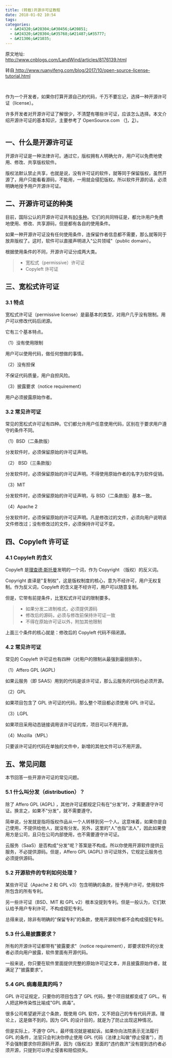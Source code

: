 ```yaml
---
title: (转载)开源许可证教程
date: 2018-01-02 10:54
tags:
categories:
  - &#24320;&#28304;&#30456;&#20851;
  - &#24320;&#28304;&#35768;&#21487;&#35777;
  - &#21306;&#21035;
---
```

原文地址:</br><a href="http://www.cnblogs.com/LandWind/articles/8176139.html" style="font-size: 24px;color: #9900FF;">http://www.cnblogs.com/LandWind/articles/8176139.html</a>
<p>&#36716;&#33258;<a href="http://www.ruanyifeng.com/blog/2017/10/open-source-license-tutorial.html" target="_blank">&nbsp;http://www.ruanyifeng.com/blog/2017/10/open-source-license-tutorial.html</a></p>
<p>&nbsp;</p>
<p>&#20316;&#20026;&#19968;&#20010;&#24320;&#21457;&#32773;&#65292;&#22914;&#26524;&#20320;&#25171;&#31639;&#24320;&#28304;&#33258;&#24049;&#30340;&#20195;&#30721;&#65292;&#21315;&#19975;&#19981;&#35201;&#24536;&#35760;&#65292;&#36873;&#25321;&#19968;&#31181;&#24320;&#28304;&#35768;&#21487;&#35777;&#65288;license&#65289;&#12290;</p>
<p>&#35768;&#22810;&#24320;&#21457;&#32773;&#23545;&#24320;&#28304;&#35768;&#21487;&#35777;&#20102;&#35299;&#24456;&#23569;&#65292;&#19981;&#28165;&#26970;&#26377;&#21738;&#20123;&#35768;&#21487;&#35777;&#65292;&#24212;&#35813;&#24590;&#20040;&#36873;&#25321;&#12290;&#26412;&#25991;&#20171;&#32461;&#24320;&#28304;&#35768;&#21487;&#35777;&#30340;&#22522;&#26412;&#30693;&#35782;&#65292;&#20027;&#35201;&#21442;&#32771;&#20102; OpenSource.com &#65288;<a href="https://opensource.com/article/17/9/9-open-source-software-rules-startups" target="_blank">1</a>&#65292;<a href="https://opensource.com/article/17/9/open-source-licensing" target="_blank">2</a>&#65289;&#12290;</p>
<p><img title src="http://www.ruanyifeng.com/blogimg/asset/2017/bg2017101101.jpg" alt></p>
<h2>&#19968;&#12289;&#20160;&#20040;&#26159;&#24320;&#28304;&#35768;&#21487;&#35777;</h2>
<p>&#24320;&#28304;&#35768;&#21487;&#35777;&#26159;&#19968;&#31181;&#27861;&#24459;&#35768;&#21487;&#12290;&#36890;&#36807;&#23427;&#65292;&#29256;&#26435;&#25317;&#26377;&#20154;&#26126;&#30830;&#20801;&#35768;&#65292;&#29992;&#25143;&#21487;&#20197;&#20813;&#36153;&#22320;&#20351;&#29992;&#12289;&#20462;&#25913;&#12289;&#20849;&#20139;&#29256;&#26435;&#36719;&#20214;&#12290;</p>
<p>&#29256;&#26435;&#27861;&#40664;&#35748;&#31105;&#27490;&#20849;&#20139;&#65292;&#20063;&#23601;&#26159;&#35828;&#65292;&#27809;&#26377;&#35768;&#21487;&#35777;&#30340;&#36719;&#20214;&#65292;&#23601;&#31561;&#21516;&#20110;&#20445;&#30041;&#29256;&#26435;&#65292;&#34429;&#28982;&#24320;&#28304;&#20102;&#65292;&#29992;&#25143;&#21482;&#33021;&#30475;&#30475;&#28304;&#30721;&#65292;&#19981;&#33021;&#29992;&#65292;&#19968;&#29992;&#23601;&#20250;&#20405;&#29359;&#29256;&#26435;&#12290;&#25152;&#20197;&#36719;&#20214;&#24320;&#28304;&#30340;&#35805;&#65292;&#24517;&#39035;&#26126;&#30830;&#22320;&#25480;&#20104;&#29992;&#25143;&#24320;&#28304;&#35768;&#21487;&#35777;&#12290;</p>
<h2>&#20108;&#12289;&#24320;&#28304;&#35768;&#21487;&#35777;&#30340;&#31181;&#31867;</h2>
<p>&#30446;&#21069;&#65292;&#22269;&#38469;&#20844;&#35748;&#30340;&#24320;&#28304;&#35768;&#21487;&#35777;&#20849;&#26377;<a href="https://opensource.org/licenses/alphabetical" target="_blank">80&#22810;&#31181;</a>&#12290;&#23427;&#20204;&#30340;&#20849;&#21516;&#29305;&#24449;&#26159;&#65292;&#37117;&#20801;&#35768;&#29992;&#25143;&#20813;&#36153;&#22320;&#20351;&#29992;&#12289;&#20462;&#25913;&#12289;&#20849;&#20139;&#28304;&#30721;&#65292;&#20294;&#26159;&#37117;&#26377;&#21508;&#33258;&#30340;&#20351;&#29992;&#26465;&#20214;&#12290;</p>
<p>&#22914;&#26524;&#19968;&#31181;&#24320;&#28304;&#35768;&#21487;&#35777;&#27809;&#26377;&#20219;&#20309;&#20351;&#29992;&#26465;&#20214;&#65292;&#36830;&#20445;&#30041;&#20316;&#32773;&#20449;&#24687;&#37117;&#19981;&#38656;&#35201;&#65292;&#37027;&#20040;&#23601;&#31561;&#21516;&#20110;&#25918;&#24323;&#29256;&#26435;&#20102;&#12290;&#36825;&#26102;&#65292;&#36719;&#20214;&#21487;&#20197;&#30452;&#25509;&#22768;&#26126;&#36827;&#20837;&quot;&#20844;&#20849;&#39046;&#22495;&quot;&#65288;public domain&#65289;&#12290;</p>
<p>&#26681;&#25454;&#20351;&#29992;&#26465;&#20214;&#30340;&#19981;&#21516;&#65292;&#24320;&#28304;&#35768;&#21487;&#35777;&#20998;&#25104;&#20004;&#22823;&#31867;&#12290;</p>
<blockquote>
<ul>
<li>&#23485;&#26494;&#24335;&#65288;permissive&#65289;&#35768;&#21487;&#35777;</li>
<li>Copyleft &#35768;&#21487;&#35777;</li>
</ul>
</blockquote>
<h2>&#19977;&#12289;&#23485;&#26494;&#24335;&#35768;&#21487;&#35777;</h2>
<h3>3.1 &#29305;&#28857;</h3>
<p>&#23485;&#26494;&#24335;&#35768;&#21487;&#35777;&#65288;permissive license&#65289;&#26159;&#26368;&#22522;&#26412;&#30340;&#31867;&#22411;&#65292;&#23545;&#29992;&#25143;&#20960;&#20046;&#27809;&#26377;&#38480;&#21046;&#12290;&#29992;&#25143;&#21487;&#20197;&#20462;&#25913;&#20195;&#30721;&#21518;&#38381;&#28304;&#12290;</p>
<p>&#23427;&#26377;&#19977;&#20010;&#22522;&#26412;&#29305;&#28857;&#12290;</p>
<p>&#65288;1&#65289;&#27809;&#26377;&#20351;&#29992;&#38480;&#21046;</p>
<p>&#29992;&#25143;&#21487;&#20197;&#20351;&#29992;&#20195;&#30721;&#65292;&#20570;&#20219;&#20309;&#24819;&#20570;&#30340;&#20107;&#24773;&#12290;</p>
<p>&#65288;2&#65289;&#27809;&#26377;&#25285;&#20445;</p>
<p>&#19981;&#20445;&#35777;&#20195;&#30721;&#36136;&#37327;&#65292;&#29992;&#25143;&#33258;&#25285;&#39118;&#38505;&#12290;</p>
<p>&#65288;3&#65289;&#25259;&#38706;&#35201;&#27714;&#65288;notice requirement&#65289;</p>
<p>&#29992;&#25143;&#24517;&#39035;&#25259;&#38706;&#21407;&#22987;&#20316;&#32773;&#12290;</p>
<h3>3.2 &#24120;&#35265;&#35768;&#21487;&#35777;</h3>
<p>&#24120;&#35265;&#30340;&#23485;&#26494;&#24335;&#35768;&#21487;&#35777;&#26377;&#22235;&#31181;&#12290;&#23427;&#20204;&#37117;&#20801;&#35768;&#29992;&#25143;&#20219;&#24847;&#20351;&#29992;&#20195;&#30721;&#65292;&#21306;&#21035;&#22312;&#20110;&#35201;&#27714;&#29992;&#25143;&#36981;&#23432;&#30340;&#26465;&#20214;&#19981;&#21516;&#12290;</p>
<p>&#65288;1&#65289;BSD&#65288;&#20108;&#26465;&#27454;&#29256;&#65289;</p>
<p>&#20998;&#21457;&#36719;&#20214;&#26102;&#65292;&#24517;&#39035;&#20445;&#30041;&#21407;&#22987;&#30340;&#35768;&#21487;&#35777;&#22768;&#26126;&#12290;</p>
<p>&#65288;2&#65289; BSD&#65288;&#19977;&#26465;&#27454;&#29256;&#65289;</p>
<p>&#20998;&#21457;&#36719;&#20214;&#26102;&#65292;&#24517;&#39035;&#20445;&#30041;&#21407;&#22987;&#30340;&#35768;&#21487;&#35777;&#22768;&#26126;&#12290;&#19981;&#24471;&#20351;&#29992;&#21407;&#22987;&#20316;&#32773;&#30340;&#21517;&#23383;&#20026;&#36719;&#20214;&#20419;&#38144;&#12290;</p>
<p>&#65288;3&#65289;MIT</p>
<p>&#20998;&#21457;&#36719;&#20214;&#26102;&#65292;&#24517;&#39035;&#20445;&#30041;&#21407;&#22987;&#30340;&#35768;&#21487;&#35777;&#22768;&#26126;&#65292;&#19982; BSD&#65288;&#20108;&#26465;&#27454;&#29256;&#65289;&#22522;&#26412;&#19968;&#33268;&#12290;</p>
<p>&#65288;4&#65289;Apache 2</p>
<p>&#20998;&#21457;&#36719;&#20214;&#26102;&#65292;&#24517;&#39035;&#20445;&#30041;&#21407;&#22987;&#30340;&#35768;&#21487;&#35777;&#22768;&#26126;&#12290;&#20961;&#26159;&#20462;&#25913;&#36807;&#30340;&#25991;&#20214;&#65292;&#24517;&#39035;&#21521;&#29992;&#25143;&#35828;&#26126;&#35813;&#25991;&#20214;&#20462;&#25913;&#36807;&#65307;&#27809;&#26377;&#20462;&#25913;&#36807;&#30340;&#25991;&#20214;&#65292;&#24517;&#39035;&#20445;&#25345;&#35768;&#21487;&#35777;&#19981;&#21464;&#12290;</p>
<h2>&#22235;&#12289;Copyleft &#35768;&#21487;&#35777;</h2>
<h3>4.1 Copyleft &#30340;&#21547;&#20041;</h3>
<p>Copyleft &#26159;<a href="http://www.ruanyifeng.com/blog/2005/03/post_112.html" target="_blank">&#29702;&#26597;&#24503;&#183;&#26031;&#25176;&#26364;</a>&#21457;&#26126;&#30340;&#19968;&#20010;&#35789;&#65292;&#20316;&#20026; Copyright &#65288;&#29256;&#26435;&#65289;&#30340;&#21453;&#20041;&#35789;&#12290;</p>
<p>Copyright &#30452;&#35793;&#26159;&quot;&#22797;&#21046;&#26435;&quot;&#65292;&#36825;&#26159;&#29256;&#26435;&#21046;&#24230;&#30340;&#26680;&#24515;&#65292;&#24847;&#20026;&#19981;&#32463;&#35768;&#21487;&#65292;&#29992;&#25143;&#26080;&#26435;&#22797;&#21046;&#12290;&#20316;&#20026;&#21453;&#20041;&#35789;&#65292;Copyleft &#30340;&#21547;&#20041;&#26159;&#19981;&#32463;&#35768;&#21487;&#65292;&#29992;&#25143;&#21487;&#20197;&#38543;&#24847;&#22797;&#21046;&#12290;</p>
<p>&#20294;&#26159;&#65292;&#23427;&#24102;&#26377;&#21069;&#25552;&#26465;&#20214;&#65292;&#27604;&#23485;&#26494;&#24335;&#35768;&#21487;&#35777;&#30340;&#38480;&#21046;&#35201;&#22810;&#12290;</p>
<blockquote>
<ul>
<li>&#22914;&#26524;&#20998;&#21457;&#20108;&#36827;&#21046;&#26684;&#24335;&#65292;&#24517;&#39035;&#25552;&#20379;&#28304;&#30721;</li>
<li>&#20462;&#25913;&#21518;&#30340;&#28304;&#30721;&#65292;&#24517;&#39035;&#19982;&#20462;&#25913;&#21069;&#20445;&#25345;&#35768;&#21487;&#35777;&#19968;&#33268;</li>
<li>&#19981;&#24471;&#22312;&#21407;&#22987;&#35768;&#21487;&#35777;&#20197;&#22806;&#65292;&#38468;&#21152;&#20854;&#20182;&#38480;&#21046;</li>
</ul>
</blockquote>
<p>&#19978;&#38754;&#19977;&#20010;&#26465;&#20214;&#30340;&#26680;&#24515;&#23601;&#26159;&#65306;&#20462;&#25913;&#21518;&#30340; Copyleft &#20195;&#30721;&#19981;&#24471;&#38381;&#28304;&#12290;</p>
<h3>4.2 &#24120;&#35265;&#35768;&#21487;&#35777;</h3>
<p>&#24120;&#35265;&#30340; Copyleft &#35768;&#21487;&#35777;&#20063;&#26377;&#22235;&#31181;&#65288;&#23545;&#29992;&#25143;&#30340;&#38480;&#21046;&#20174;&#26368;&#24378;&#21040;&#26368;&#24369;&#25490;&#24207;&#65289;&#12290;</p>
<p>&#65288;1&#65289;Affero GPL (AGPL)</p>
<p>&#22914;&#26524;&#20113;&#26381;&#21153;&#65288;&#21363; SAAS&#65289;&#29992;&#21040;&#30340;&#20195;&#30721;&#26159;&#35813;&#35768;&#21487;&#35777;&#65292;&#37027;&#20040;&#20113;&#26381;&#21153;&#30340;&#20195;&#30721;&#20063;&#24517;&#39035;&#24320;&#28304;&#12290;</p>
<p>&#65288;2&#65289;GPL</p>
<p>&#22914;&#26524;&#39033;&#30446;&#21253;&#21547;&#20102; GPL &#35768;&#21487;&#35777;&#30340;&#20195;&#30721;&#65292;&#37027;&#20040;&#25972;&#20010;&#39033;&#30446;&#37117;&#24517;&#39035;&#20351;&#29992; GPL &#35768;&#21487;&#35777;&#12290;</p>
<p>&#65288;3&#65289;LGPL</p>
<p>&#22914;&#26524;&#39033;&#30446;&#37319;&#29992;&#21160;&#24577;&#38142;&#25509;&#35843;&#29992;&#35813;&#35768;&#21487;&#35777;&#30340;&#24211;&#65292;&#39033;&#30446;&#21487;&#20197;&#19981;&#29992;&#24320;&#28304;&#12290;</p>
<p>&#65288;4&#65289;Mozilla&#65288;MPL&#65289;</p>
<p>&#21482;&#35201;&#35813;&#35768;&#21487;&#35777;&#30340;&#20195;&#30721;&#22312;&#21333;&#29420;&#30340;&#25991;&#20214;&#20013;&#65292;&#26032;&#22686;&#30340;&#20854;&#20182;&#25991;&#20214;&#21487;&#20197;&#19981;&#29992;&#24320;&#28304;&#12290;</p>
<h2>&#20116;&#12289;&#24120;&#35265;&#38382;&#39064;</h2>
<p>&#26412;&#33410;&#22238;&#31572;&#19968;&#20123;&#24320;&#28304;&#35768;&#21487;&#35777;&#30340;&#24120;&#35265;&#38382;&#39064;&#12290;</p>
<h3>5.1 &#20160;&#20040;&#21483;&#20998;&#21457;&#65288;distribution&#65289;&#65311;</h3>
<p>&#38500;&#20102; Affero GPL (AGPL) &#65292;&#20854;&#20182;&#35768;&#21487;&#35777;&#37117;&#35268;&#23450;&#21482;&#26377;&#22312;&quot;&#20998;&#21457;&quot;&#26102;&#65292;&#25165;&#38656;&#35201;&#36981;&#23432;&#35768;&#21487;&#35777;&#12290;&#25442;&#35328;&#20043;&#65292;&#22914;&#26524;&#19981;&quot;&#20998;&#21457;&quot;&#65292;&#23601;&#19981;&#38656;&#35201;&#36981;&#23432;&#12290;</p>
<p>&#31616;&#21333;&#35828;&#65292;&#20998;&#21457;&#23601;&#26159;&#25351;&#23558;&#29256;&#26435;&#20316;&#21697;&#20174;&#19968;&#20010;&#20154;&#36716;&#31227;&#21040;&#21478;&#19968;&#20010;&#20154;&#12290;&#36825;&#24847;&#21619;&#30528;&#65292;&#22914;&#26524;&#20320;&#26159;&#33258;&#24049;&#20351;&#29992;&#65292;&#19981;&#25552;&#20379;&#32473;&#20182;&#20154;&#65292;&#23601;&#27809;&#26377;&#20998;&#21457;&#12290;&#21478;&#22806;&#65292;&#36825;&#37324;&#30340;&quot;&#20154;&quot;&#20063;&#25351;&quot;&#27861;&#20154;&quot;&#65292;&#22240;&#27492;&#22914;&#26524;&#20351;&#29992;&#26041;&#26159;&#20844;&#21496;&#65292;&#19988;&#21482;&#22312;&#20844;&#21496;&#20869;&#37096;&#20351;&#29992;&#65292;&#20063;&#19981;&#38656;&#35201;&#36981;&#23432;&#35768;&#21487;&#35777;&#12290;</p>
<p>&#20113;&#26381;&#21153;&#65288;SaaS&#65289;&#26159;&#21542;&#26500;&#25104;&quot;&#20998;&#21457;&quot;&#21602;&#65311;&#31572;&#26696;&#26159;&#19981;&#26500;&#25104;&#12290;&#25152;&#20197;&#20320;&#20351;&#29992;&#24320;&#28304;&#36719;&#20214;&#25552;&#20379;&#20113;&#26381;&#21153;&#65292;&#19981;&#24517;&#25552;&#20379;&#28304;&#30721;&#12290;&#20294;&#26159;&#65292;Affero GPL (AGPL) &#35768;&#21487;&#35777;&#38500;&#22806;&#65292;&#23427;&#35268;&#23450;&#20113;&#26381;&#21153;&#20063;&#24517;&#39035;&#25552;&#20379;&#28304;&#30721;&#12290;</p>
<h3>5.2 &#24320;&#28304;&#36719;&#20214;&#30340;&#19987;&#21033;&#22914;&#20309;&#22788;&#29702;&#65311;</h3>
<p>&#26576;&#20123;&#35768;&#21487;&#35777;&#65288;Apache 2 &#21644; GPL v3&#65289;&#21253;&#21547;&#26126;&#30830;&#30340;&#26465;&#27454;&#65292;&#25480;&#20104;&#29992;&#25143;&#35768;&#21487;&#65292;&#20351;&#29992;&#36719;&#20214;&#25152;&#21253;&#21547;&#30340;&#25152;&#26377;&#19987;&#21033;&#12290;</p>
<p>&#21478;&#19968;&#20123;&#35768;&#21487;&#35777;&#65288;BSD&#12289;MIT &#21644; GPL v2&#65289;&#26681;&#26412;&#27809;&#25552;&#21040;&#19987;&#21033;&#12290;&#20294;&#26159;&#19968;&#33324;&#35748;&#20026;&#65292;&#23427;&#20204;&#40664;&#35748;&#32473;&#20104;&#29992;&#25143;&#19987;&#21033;&#35768;&#21487;&#65292;&#19981;&#26500;&#25104;&#20405;&#29359;&#19987;&#21033;&#12290;</p>
<p>&#24635;&#24471;&#26469;&#35828;&#65292;&#38500;&#38750;&#26377;&#26126;&#30830;&#30340;&quot;&#20445;&#30041;&#19987;&#21033;&quot;&#30340;&#26465;&#27454;&#65292;&#20351;&#29992;&#24320;&#28304;&#36719;&#20214;&#37117;&#19981;&#20250;&#26500;&#25104;&#20405;&#29359;&#19987;&#21033;&#12290;</p>
<h3>5.3 &#20160;&#20040;&#26159;&#25259;&#38706;&#35201;&#27714;&#65311;</h3>
<p>&#25152;&#26377;&#30340;&#24320;&#28304;&#35768;&#21487;&#35777;&#37117;&#24102;&#26377;&quot;&#25259;&#38706;&#35201;&#27714;&quot;&#65288;notice requirement&#65289;&#65292;&#21363;&#35201;&#27714;&#36719;&#20214;&#30340;&#20998;&#21457;&#32773;&#24517;&#39035;&#21521;&#29992;&#25143;&#25259;&#38706;&#65292;&#36719;&#20214;&#37324;&#38754;&#26377;&#24320;&#28304;&#20195;&#30721;&#12290;</p>
<p>&#19968;&#33324;&#26469;&#35828;&#65292;&#20320;&#21482;&#35201;&#22312;&#36719;&#20214;&#37324;&#38754;&#25552;&#20379;&#23436;&#25972;&#30340;&#21407;&#22987;&#35768;&#21487;&#35777;&#25991;&#26412;&#65292;&#24182;&#19988;&#25259;&#38706;&#21407;&#22987;&#20316;&#32773;&#65292;&#23601;&#28385;&#36275;&#20102;&quot;&#25259;&#38706;&#35201;&#27714;&quot;&#12290;</p>
<h3>5.4 GPL &#30149;&#27602;&#26159;&#30495;&#30340;&#21527;&#65311;</h3>
<p>GPL &#35768;&#21487;&#35777;&#35268;&#23450;&#65292;&#21482;&#35201;&#20320;&#30340;&#39033;&#30446;&#21253;&#21547;&#20102; GPL &#20195;&#30721;&#65292;&#25972;&#20010;&#39033;&#30446;&#23601;&#37117;&#21464;&#25104;&#20102; GPL&#12290;&#26377;&#20154;&#25226;&#36825;&#31181;&#20256;&#26579;&#24615;&#27604;&#21947;&#25104;&quot;GPL &#30149;&#27602;&quot;&#12290;</p>
<p>&#24456;&#22810;&#20844;&#21496;&#24076;&#26395;&#36991;&#24320;&#36825;&#20010;&#26465;&#27454;&#65292;&#26082;&#20351;&#29992; GPL &#36719;&#20214;&#65292;&#21448;&#19981;&#25226;&#33258;&#24049;&#30340;&#19987;&#26377;&#20195;&#30721;&#24320;&#28304;&#12290;&#29702;&#35770;&#19978;&#65292;&#36825;&#26159;&#20570;&#19981;&#21040;&#30340;&#12290;&#22240;&#20026; GPL &#30340;&#35774;&#35745;&#30446;&#30340;&#65292;&#23601;&#26159;&#20026;&#20102;&#38450;&#27490;&#20986;&#29616;&#36825;&#31181;&#24773;&#20917;&#12290;</p>
<p>&#20294;&#26159;&#23454;&#38469;&#19978;&#65292;&#19981;&#36981;&#23432; GPL&#65292;&#26368;&#22351;&#24773;&#20917;&#23601;&#26159;&#34987;&#36215;&#35785;&#12290;&#22914;&#26524;&#20320;&#21521;&#27861;&#38498;&#34920;&#31034;&#26080;&#27861;&#23653;&#34892; GPL &#30340;&#26465;&#20214;&#65292;&#27861;&#23448;&#21482;&#20250;&#21028;&#20915;&#20320;&#20572;&#27490;&#20351;&#29992; GPL &#20195;&#30721;&#65288;&#27861;&#24459;&#19978;&#21483;&#20570;&quot;&#20572;&#27490;&#20405;&#23475;&quot;&#65289;&#65292;&#32780;&#19981;&#20250;&#24378;&#21046;&#35201;&#27714;&#20320;&#23558;&#28304;&#30721;&#24320;&#28304;&#65292;&#22240;&#20026;&#12298;&#29256;&#26435;&#27861;&#12299;&#37324;&#38754;&#30340;&quot;&#36829;&#32422;&#25937;&#27982;&quot;&#27809;&#26377;&#25552;&#21040;&#36829;&#32422;&#32773;&#24517;&#39035;&#24320;&#28304;&#65292;&#21482;&#25552;&#21040;&#21487;&#20197;&#20572;&#27490;&#20405;&#23475;&#21644;&#36180;&#20607;&#25439;&#22833;&#12290;</p>
